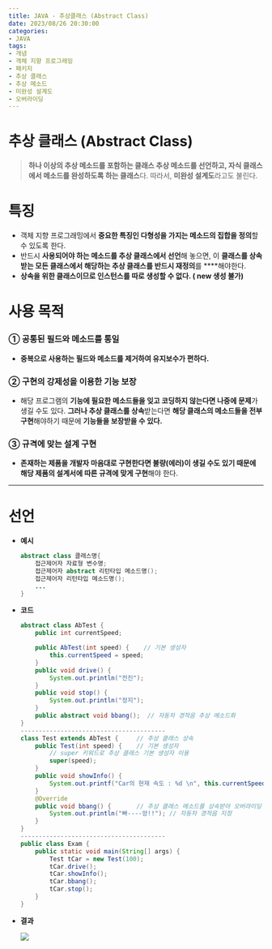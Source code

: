 ```yaml
---
title: JAVA - 추상클래스 (Abstract Class)
date: 2023/08/26 20:30:00
categories:
- JAVA
tags:
- 개념
- 객체 지향 프로그래밍
- 패키지
- 추상 클래스
- 추상 메소드
- 미완성 설계도
- 오버라이딩
---
```


# **추상 클래스 (Abstract Class)**

> **하나 이상의 추상 메소드를 포함하는 클래스
추상 메소드를 선언하고, 자식 클래스에서 메소드를 완성하도록 하는 클래스**다.
따라서, **미완성 설계도**라고도 불린다.
> 

# 특징

- 객체 지향 프로그래밍에서 **중요한 특징인 다형성을 가지는 메소드의 집합을 정의**할 수 있도록 한다.
- 반드시 **사용되어야 하는 메소드를 추상 클래스에서 선언**해 놓으면, 이 **클래스를 상속 받는 모든 클래스에서 해당하는 추상 클래스를 반드시 재정의**를 ****해야한다.
- **상속을 위한 클래스이므로 인스턴스를 따로 생성할 수 없다. ( new 생성 불가)**

# **사용 목적**

### ① 공통된 필드와 메소드를 통일

- **중복으로 사용하는 필드와 메소드를 제거하여 유지보수가 편하다.**

### ② 구현의 강제성을 이용한 기능 보장

- 해당 프로그램의 **기능에 필요한 메소드들을 잊고 코딩하지 않는다면 나중에 문제**가 생길 수도 있다. **그러나 추상 클래스를 상속**받는다면 **해당 클래스의 메소드들을 전부 구현**해야하기 때문에 **기능들을 보장받을 수 있다.**

### ③ 규격에 맞는 설계 구현

- **존재하는 제품을 개발자 마음대로 구현한다면 불량(에러)이 생길 수도 있기 때문에 해당 제품의 설계서에 따른 규격에 맞게 구현**해야 한다.

---

# 선언

- **예시**
    
    ```java
    abstract class 클래스명{
    	접근제어자 자료형 변수명;
    	접근제어자 abstract 리턴타입 메소드명();
    	접근제어자 리턴타입 메소드명();
    	...
    }
    ```
    
- **코드**
    
    ```java
    abstract class AbTest {
    	public int currentSpeed;
    
    	public AbTest(int speed) {    // 기본 생성자
    		this.currentSpeed = speed;
    	}
    	public void drive() {
    		System.out.println("전진");
    	}
    	public void stop() {
    		System.out.println("정지");
    	}
    	public abstract void bbang();  // 자동차 경적음 추상 메소드화
    }
    ----------------------------------------
    class Test extends AbTest {     // 추상 클래스 상속
    	public Test(int speed) {    // 기본 생성자
    		// super 키워드로 추상 클래스 기본 생성자 이용
    		super(speed);
    	}
    	public void showInfo() {
    		System.out.printf("Car의 현재 속도 : %d \n", this.currentSpeed);
    	}
    	@Override
    	public void bbang() {       // 추상 클래스 메소드를 상속받아 오버라이딩
    		System.out.println("빠----앙!!"); // 자동차 경적음 지정
    	}
    }
    ----------------------------------------
    public class Exam {
    	public static void main(String[] args) {
    		Test tCar = new Test(100);
    		tCar.drive();
    		tCar.showInfo();
    		tCar.bbang();
    		tCar.stop();
    	}
    }
    ```
    
- **결과**
    
    ![](/Images/2023/08/JAVA-추상클래스(AbstractClass)/Untitled.png)